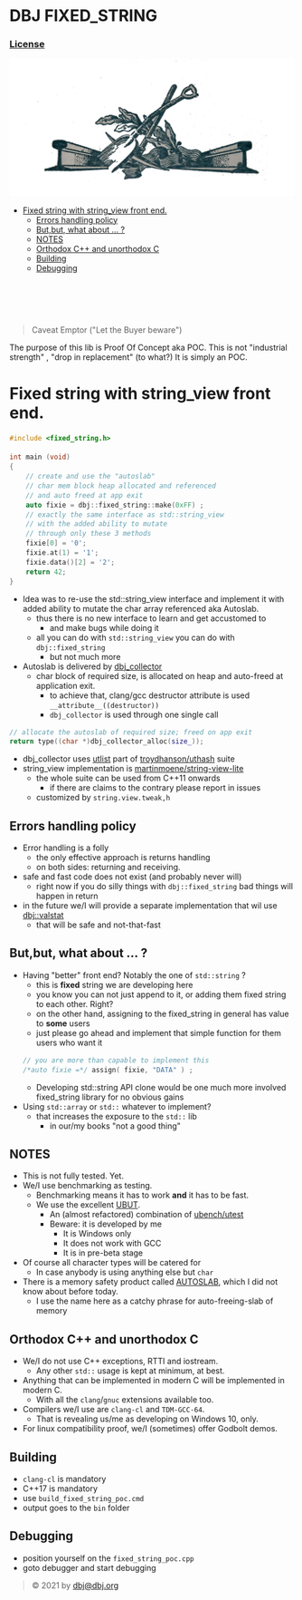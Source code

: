 # DBJ FIXED_STRING<!-- omit in toc -->
### [License][LICENSE_DBJ]
![](unsplash/work_in_progres_raw.jpg)


- [Fixed string with string_view front end.](#fixed-string-with-string_view-front-end)
  - [Errors handling policy](#errors-handling-policy)
  - [But,but, what about ... ?](#butbut-what-about--)
  - [NOTES](#notes)
  - [Orthodox C++ and unorthodox C](#orthodox-c-and-unorthodox-c)
  - [Building](#building)
  - [Debugging](#debugging)
  
# &nbsp;<!-- omit in toc -->

> Caveat Emptor ("Let the Buyer beware")

The purpose of this lib is Proof Of Concept aka POC. This is not "industrial strength" , "drop in replacement" (to what?) It is simply an POC.

# Fixed string with string_view front end.

```cpp
#include <fixed_string.h>

int main (void)
{
    // create and use the "autoslab"
    // char mem block heap allocated and referenced
    // and auto freed at app exit
    auto fixie = dbj::fixed_string::make(0xFF) ;
    // exactly the same interface as std::string_view
    // with the added ability to mutate
    // through only these 3 methods
    fixie[0] = '0';
    fixie.at(1) = '1';
    fixie.data()[2] = '2';
    return 42;
}
```

- Idea was to re-use the std::string_view  interface and implement it with added ability to mutate the char array referenced aka Autoslab.
    - thus there is no new interface to learn and get accustomed to
      - and make bugs while doing it
    - all you can do with `std::string_view` you can do with `dbj::fixed_string`
      - but not much more
- Autoslab is delivered by [dbj_collector](dbj_collector.h)
  - char block of required size, is allocated on heap and auto-freed at application exit.  
    - to achieve that, clang/gcc destructor attribute is used `__attribute__((destructor))`
    - `dbj_collector` is used through one single call
```cpp
// allocate the autoslab of required size; freed on app exit
return type((char *)dbj_collector_alloc(size_));
```
  - dbj_collector uses [utlist](https://github.com/troydhanson/uthash/blob/master/src/utlist.h) part of [troydhanson/uthash](https://github.com/troydhanson/uthash) suite
- string_view implementation is [martinmoene/string-view-lite](https://github.com/martinmoene/string-view-lite)
  - the whole suite can be used from C++11 onwards
    - if there are claims to the contrary please report in issues
  - customized by `string.view.tweak,h`

## Errors handling policy

- Error handling is a folly
  - the only effective approach is returns handling
  - on both sides: returning and receiving.
- safe and fast code does not exist (and probably never will)
  - right now if you do silly things with `dbj::fixed_string` bad things will happen in return
- in the future we/I will provide a separate implementation that wil use [dbj::valstat](https://valstat.github.io/home/)
  - that will be safe and not-that-fast

## But,but, what about ... ?

- Having "better" front end? Notably the one of `std::string` ? 
  - this is **fixed** string we are developing here
  - you know you can not just append to it, or adding them fixed string to each other. Right?
  - on the other hand, assigning to the fixed_string in general has value to **some** users
  - just please go ahead and implement that simple function for them users who want it
  ```cpp
  // you are more than capable to implement this
  /*auto fixie =*/ assign( fixie, "DATA" ) ;
  ```
  - Developing std::string API clone would be one much more involved fixed_string library for no obvious gains
- Using `std::array` or `std::` whatever to implement?
  - that increases the exposure to the `std::` lib
    - in our/my books "not a good thing"

## NOTES

- This is not fully tested. Yet. 
- We/I use benchmarking as testing. 
  - Benchmarking means it has to work **and** it has to be fast.
  - We use the excellent [UBUT](https://github.com/dbj-data/ubut).
    - An (almost refactored) combination of [ubench/utest](https://github.com/sheredom) 
    - Beware: it is developed by me
      - It is Windows only
      - It does not work with GCC
      - It is in pre-beta stage
- Of course all character types will be catered for 
  - In case anybody is using anything else but `char`
- There is a memory safety product called [AUTOSLAB](https://grsecurity.net/how_autoslab_changes_the_memory_unsafety_game), which I did not know about before today.
  - I use the name here as a catchy phrase for auto-freeing-slab of memory

## Orthodox C++ and unorthodox C

- We/I do not use C++ exceptions, RTTI and iostream. 
   - Any other `std::` usage is kept at minimum, at best.
- Anything that can be implemented in modern C will be implemented in modern C. 
   - With all the `clang`/`gnuc` extensions available too.
- Compilers we/I use are `clang-cl` and `TDM-GCC-64`. 
   - That is revealing us/me as developing on Windows 10, only.
- For linux compatibility proof, we/I (sometimes) offer Godbolt demos.

## Building
- `clang-cl` is mandatory
- C++17 is mandatory
- use `build_fixed_string_poc.cmd`
- output goes to the `bin` folder
## Debugging
- position yourself on the `fixed_string_poc.cpp`
- goto debugger and start debugging

> &copy; 2021 by dbj@dbj.org 

[LICENSE_DBJ]: (https://dbj.org/license_dbj/)
